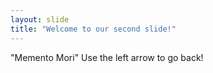 ```yaml
---
layout: slide
title: "Welcome to our second slide!"
---
```

"Memento Mori"
Use the left arrow to go back!
